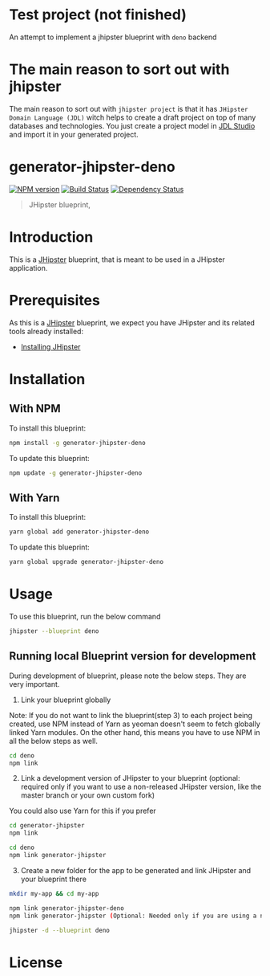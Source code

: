 # Test project (not finished)

An attempt to implement a jhipster blueprint with `deno` backend

# The main reason to sort out with jhipster

The main reason to sort out with `jhipster project` is that it has `JHipster Domain Language (JDL)` 
witch helps to create a draft project on top of many databases and 
technologies. You just create a project model in [JDL Studio](https://start.jhipster.tech/jdl-studio/)
and import it in your generated project.

# generator-jhipster-deno
[![NPM version][npm-image]][npm-url] [![Build Status][travis-image]][travis-url] [![Dependency Status][daviddm-image]][daviddm-url]
> JHipster blueprint, 

# Introduction

This is a [JHipster](https://www.jhipster.tech/) blueprint, that is meant to be used in a JHipster application.

# Prerequisites

As this is a [JHipster](https://www.jhipster.tech/) blueprint, we expect you have JHipster and its related tools already installed:

- [Installing JHipster](https://www.jhipster.tech/installation/)

# Installation

## With NPM

To install this blueprint:

```bash
npm install -g generator-jhipster-deno
```

To update this blueprint:

```bash
npm update -g generator-jhipster-deno
```

## With Yarn

To install this blueprint:

```bash
yarn global add generator-jhipster-deno
```

To update this blueprint:

```bash
yarn global upgrade generator-jhipster-deno
```

# Usage

To use this blueprint, run the below command

```bash
jhipster --blueprint deno
```


## Running local Blueprint version for development

During development of blueprint, please note the below steps. They are very important.

1. Link your blueprint globally 

Note: If you do not want to link the blueprint(step 3) to each project being created, use NPM instead of Yarn as yeoman doesn't seem to fetch globally linked Yarn modules. On the other hand, this means you have to use NPM in all the below steps as well.

```bash
cd deno
npm link
```

2. Link a development version of JHipster to your blueprint (optional: required only if you want to use a non-released JHipster version, like the master branch or your own custom fork)

You could also use Yarn for this if you prefer

```bash
cd generator-jhipster
npm link

cd deno
npm link generator-jhipster
```

3. Create a new folder for the app to be generated and link JHipster and your blueprint there

```bash
mkdir my-app && cd my-app

npm link generator-jhipster-deno
npm link generator-jhipster (Optional: Needed only if you are using a non-released JHipster version)

jhipster -d --blueprint deno

```

# License



[npm-image]: https://img.shields.io/npm/v/generator-jhipster-deno.svg
[npm-url]: https://npmjs.org/package/generator-jhipster-deno
[travis-image]: https://travis-ci.org/lynx-r/generator-jhipster-deno.svg?branch=master
[travis-url]: https://travis-ci.org/lynx-r/generator-jhipster-deno
[daviddm-image]: https://david-dm.org/lynx-r/generator-jhipster-deno.svg?theme=shields.io
[daviddm-url]: https://david-dm.org/lynx-r/generator-jhipster-deno
